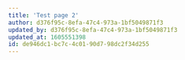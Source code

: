```yaml
---
title: 'Test page 2'
author: d376f95c-8efa-47c4-973a-1bf5049871f3
updated_by: d376f95c-8efa-47c4-973a-1bf5049871f3
updated_at: 1605551398
id: de946dc1-bc7c-4c01-90d7-98dc2f34d255
---
```

